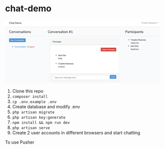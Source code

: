 # chat-demo

<p align="left"><img src="chat-screen1.png" alt="chat" width=""></p>

1. Clone this repo
2. `composer install`
3. `cp .env.example .env`
4. Create database and modify .env
5. `php artisan migrate`
6. `php artisan key:generate`
7. `npm install && npm run dev`
8. `php artisan serve`
9. Create 2 user accounts in different browsers and start chatting

To use Pusher
